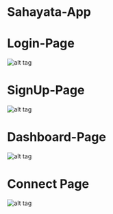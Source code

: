 # Sahayata-App

# Login-Page
![alt tag](https://i.imgur.com/uTQFu4X.jpg)

# SignUp-Page
![alt tag](https://i.imgur.com/DpY78Ew.jpg)

# Dashboard-Page
![alt tag](https://i.imgur.com/gn7fv8A.jpg)

# Connect Page
![alt tag](https://i.imgur.com/urD2gGV.jpg)

